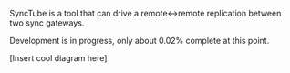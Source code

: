 
SyncTube is a tool that can drive a remote<->remote replication between two sync gateways.

Development is in progress, only about 0.02% complete at this point.

[Insert cool diagram here]

